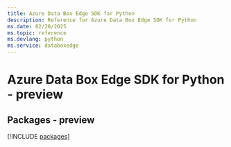 ```yaml
---
title: Azure Data Box Edge SDK for Python
description: Reference for Azure Data Box Edge SDK for Python
ms.date: 02/20/2025
ms.topic: reference
ms.devlang: python
ms.service: databoxedge
---
```

# Azure Data Box Edge SDK for Python - preview
## Packages - preview
[!INCLUDE [packages](data-box-edge-index.md)]